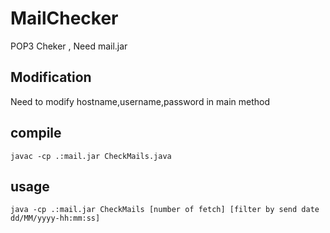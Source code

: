 # MailChecker
POP3 Cheker , Need mail.jar

## Modification
Need to modify hostname,username,password in main method
## compile 
```
javac -cp .:mail.jar CheckMails.java
```
## usage
```
java -cp .:mail.jar CheckMails [number of fetch] [filter by send date dd/MM/yyyy-hh:mm:ss]
```


